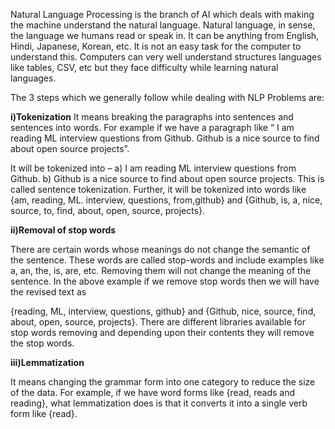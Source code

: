 Natural Language Processing is the branch of AI which deals with making the machine understand the natural language. Natural language, in sense, the language we humans read or speak in. It can be anything from English, Hindi, Japanese, Korean, etc. It is not an easy task for the computer to understand this. Computers can very well understand structures languages like tables, CSV, etc but they face difficulty while learning natural languages.

The 3 steps which we generally follow while dealing with NLP Problems are:

**i)Tokenization**
  It means breaking the paragraphs into sentences and sentences into words.
  For example if we have a paragraph like “ I am reading ML interview questions from Github. Github is a nice source to find about open source projects”.
	
  It will be tokenized into – a) I am reading ML interview questions from Github. b) Github is a nice source to find about open source projects.
  This is called sentence tokenization. Further, it will be tokenized into words like
  {am, reading, ML. interview, questions, from,github} and {Github, is, a, nice, source, to, find, about, open, source, projects}.

**ii)Removal of stop words**

  There are certain words whose meanings do not change the semantic of the sentence. These words are called stop-words and include examples like a, an, the, is, are, etc. Removing them will not change the meaning of the sentence. In the above example if we remove stop words then we will have the revised text as

  {reading, ML, interview, questions, github} and {Github, nice, source, find, about, open, source, projects}. There are different libraries available for stop words removing and depending upon their contents they will remove the stop words.

**iii)Lemmatization**

  It means changing the grammar form into one category to reduce the size of the data. For example, if we have word forms like {read, reads and reading}, what lemmatization does is that it converts it into a single verb form like {read}.
	

